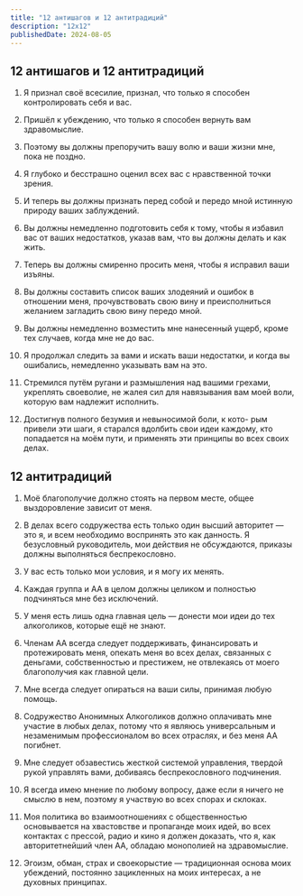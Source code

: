 ```yaml
---
title: "12 антишагов и 12 антитрадиций"
description: "12x12"
publishedDate: 2024-08-05
---
```



## 12 антишагов и 12 антитрадиций

1. Я признал своё всесилие, признал, что только я способен контролировать себя и вас.

2. Пришёл к убеждению, что только я способен вернуть вам здравомыслие.

3. Поэтому вы должны препоручить вашу волю и ваши жизни мне, пока не поздно.

4. Я глубоко и бесстрашно оценил всех вас с нравственной точки зрения.

5. И теперь вы должны признать перед собой и передо мной истинную природу ваших заблуждений.

6. Вы должны немедленно подготовить себя к тому, чтобы я избавил вас от ваших недостатков, указав вам, что вы должны делать и как жить.

7. Теперь вы должны смиренно просить меня, чтобы я исправил ваши изъяны.

8. Вы должны составить список ваших злодеяний и ошибок в отношении меня, прочувствовать свою вину и преисполниться желанием загладить свою вину передо мной.

9. Вы должны немедленно возместить мне нанесенный ущерб, кроме тех случаев, когда мне не до вас.

10. Я продолжал следить за вами и искать ваши недостатки, и когда вы ошибались, немедленно указывать вам на это.

11. Стремился путём ругани и размышления над вашими грехами, укреплять своеволие, не жалея сил для навязывания вам моей воли, которую вам надлежит исполнить.

12. Достигнув полного безумия и невыносимой боли, к кото- рым привели эти шаги, я старался вдолбить свои идеи каждому, кто попадается на моём пути, и применять эти принципы во всех своих делах.

## 12 антитрадиций

1. Моё благополучие должно стоять на первом месте, общее выздоровление зависит от меня.

2. В делах всего содружества есть только один высший авторитет — это я, и всем необходимо воспринять это как данность. Я безусловный руководитель, мои действия не обсуждаются, приказы должны выполняться беспрекословно.

3. У вас есть только мои условия, и я могу их менять.

4. Каждая группа и АА в целом должны целиком и полностью подчиняться мне без исключений.

5. У меня есть лишь одна главная цель — донести мои идеи до тех алкоголиков, которые ещё не знают.

6. Членам АА всегда следует поддерживать, финансировать и протежировать меня, опекать меня во всех делах, связанных с деньгами, собственностью и престижем, не отвлекаясь от моего благополучия как главной цели.

7. Мне всегда следует опираться на ваши силы, принимая любую помощь.

8. Содружество Анонимных Алкоголиков должно оплачивать мне участие в любых делах, потому что я являюсь универсальным и незаменимым профессионалом во всех отраслях, и без меня АА погибнет.

9. Мне следует обзавестись жесткой системой управления, твердой рукой управлять вами, добиваясь беспрекословного подчинения.

10. Я всегда имею мнение по любому вопросу, даже если я ничего не смыслю в нем, поэтому я участвую во всех спорах и склоках.

11. Моя политика во взаимоотношениях с общественностью основывается на хвастовстве и пропаганде моих идей, во всех контактах с прессой, радио и кино я должен доказать, что я, как авторитетнейший член АА, обладаю монополией на здравомыслие.

12. Эгоизм, обман, страх и своекорыстие — традиционная основа моих убеждений, постоянно зацикленных на моих интересах, а не духовных принципах.